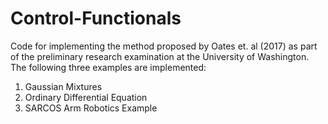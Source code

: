 # Control-Functionals

Code for implementing the method proposed by Oates et. al (2017) as part of the preliminary research examination at the University of Washington. 
The following three examples are implemented:

  1. Gaussian Mixtures
  2. Ordinary Differential Equation
  3. SARCOS Arm Robotics Example
  
